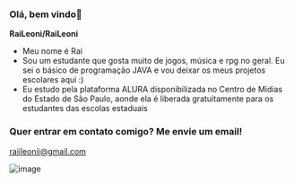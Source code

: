 ### Olá, bem vindo👋

**RaiLeoni/RaiLeoni**
- Meu nome é Raí
- Sou um estudante que gosta muito de jogos, música e rpg no geral. Eu sei o básico de programação JAVA e vou deixar os meus projetos escolares aqui :)
- Eu estudo pela plataforma ALURA disponibilizada no Centro de Mídias do Estado de São Paulo, aonde ela é liberada gratuitamente para os estudantes das escolas estaduais

### Quer entrar em contato comigo? Me envie um email!

raiileonii@gmail.com

![image](https://github.com/RaiLeoni/RaiLeoni/assets/168729417/908795d1-2ab6-445a-8495-ea72c23844bc)




